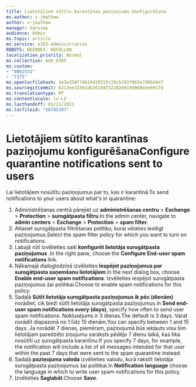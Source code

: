 ```yaml
---
title: Lietotājiem sūtīto karantīnas paziņojumu konfigurēšana
ms.author: v-jmathew
author: v-jmathew
manager: dansimp
audience: Admin
ms.topic: article
ms.service: o365-administration
ROBOTS: NOINDEX, NOFOLLOW
localization_priority: Normal
ms.collection: Adm_O365
ms.custom:
- "9002531"
- "7375"
ms.openlocfilehash: 3e3e350f74b19420155c29cb282f065e7db6d4d7
ms.sourcegitcommit: 6312ee31561db36104f32282d019d069ede69174
ms.translationtype: MT
ms.contentlocale: lv-LV
ms.lasthandoff: 03/11/2021
ms.locfileid: "50745397"
---
```

# <a name="configure-quarantine-notifications-sent-to-users"></a><span data-ttu-id="d82a6-102">Lietotājiem sūtīto karantīnas paziņojumu konfigurēšana</span><span class="sxs-lookup"><span data-stu-id="d82a6-102">Configure quarantine notifications sent to users</span></span>

<span data-ttu-id="d82a6-103">Lai lietotājiem nosūtītu paziņojumus par to, kas ir karantīnā:</span><span class="sxs-lookup"><span data-stu-id="d82a6-103">To send notifications to your users about what's in quarantine:</span></span>

1. <span data-ttu-id="d82a6-104">Administrēšanas centrā pārejiet uz **administrēšanas centru**  >  **Exchange**  >  **Protection**  >  **surogātpasta filtru**.</span><span class="sxs-lookup"><span data-stu-id="d82a6-104">In the admin center, navigate to **admin centers** > **Exchange** > **Protection** > **spam filter**.</span></span>
2. <span data-ttu-id="d82a6-105">Atlasiet surogātpasta filtrēšanas politiku, kurai vēlaties ieslēgt paziņojumus.</span><span class="sxs-lookup"><span data-stu-id="d82a6-105">Select the spam filter policy for which you want to turn on notifications.</span></span>
3. <span data-ttu-id="d82a6-106">Labajā rūtī izvēlieties saiti **konfigurēt lietotāja surogātpasta paziņojumus** .</span><span class="sxs-lookup"><span data-stu-id="d82a6-106">In the right pane, choose the **Configure End-user spam notifications** link.</span></span>
4. <span data-ttu-id="d82a6-107">Nākamajā dialoglodziņā izvēlieties **Iespējot paziņojumus par surogātpasta saņemšanu lietotājiem**.</span><span class="sxs-lookup"><span data-stu-id="d82a6-107">In the next dialog box, choose **Enable end-user spam notifications**.</span></span> <span data-ttu-id="d82a6-108">Izvēlieties iespējot surogātpasta paziņojumus šai politikai.</span><span class="sxs-lookup"><span data-stu-id="d82a6-108">Choose to enable spam notifications for this policy.</span></span>
5. <span data-ttu-id="d82a6-109">Sadaļā **Sūtīt lietotāja surogātpasta paziņojumus ik pēc (dienām)** norādiet, cik bieži sūtīt lietotāja surogātpasta paziņojumus.</span><span class="sxs-lookup"><span data-stu-id="d82a6-109">In **Send end-user spam notifications every (days)**, specify how often to send user spam notifications.</span></span> <span data-ttu-id="d82a6-110">Noklusējums ir 3 dienas.</span><span class="sxs-lookup"><span data-stu-id="d82a6-110">The default is 3 days.</span></span> <span data-ttu-id="d82a6-111">Varat norādīt diapazonā no 1 līdz 15 dienām.</span><span class="sxs-lookup"><span data-stu-id="d82a6-111">You can specify between 1 and 15 days.</span></span> <span data-ttu-id="d82a6-112">Ja norādāt 7 dienas, piemēram, paziņojumā būs iekļauts visu šim lietotājam paredzēto ziņojumu saraksts pēdējo 7 dienu laikā, kas tika nosūtīti uz surogātpasta karantīnu.</span><span class="sxs-lookup"><span data-stu-id="d82a6-112">If you specify 7 days, for example, the notification will include a list of all messages intended for that user within the past 7 days that were sent to the spam quarantine instead.</span></span>
6. <span data-ttu-id="d82a6-113">Sadaļā **paziņojuma valoda** izvēlieties valodu, kurā rakstīt lietotāja surogātpasta paziņojumus šai politikai.</span><span class="sxs-lookup"><span data-stu-id="d82a6-113">In **Notification language** choose the language in which to write user spam notifications for this policy.</span></span>
7. <span data-ttu-id="d82a6-114">Izvēlieties **Saglabāt**.</span><span class="sxs-lookup"><span data-stu-id="d82a6-114">Choose **Save**.</span></span>
